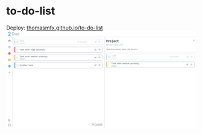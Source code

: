 # to-do-list

Deploy: [thomasmfx.github.io/to-do-list](https://thomasmfx.github.io/to-do-list/)
![Image of project preview](assets/2-due-preview.png)